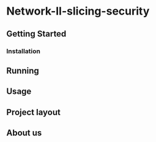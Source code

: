 # Network-II-slicing-security

## Getting Started
### Installation
## Running
## Usage
## Project layout
## About us
